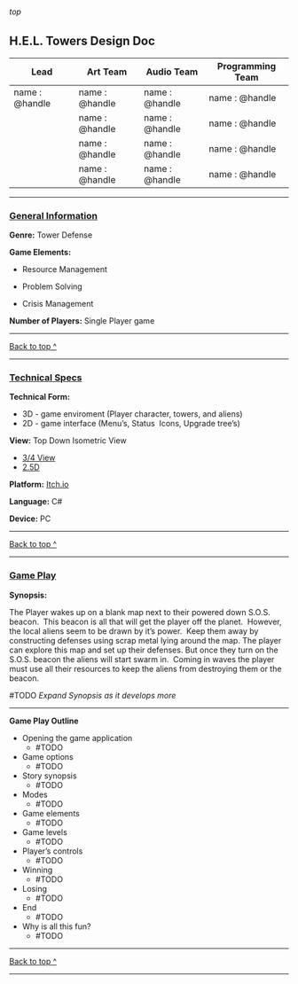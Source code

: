 
<h6>top</h6>
<h2><b>H.E.L. Towers Design Doc</b></h2>


|Lead           | Art Team        | Audio Team      | Programming Team | 
|---------------|-----------------|-----------------|------------------| 
|name : @handle | name : @handle  | name : @handle  | name : @handle   | 
|               | name : @handle  | name : @handle  | name : @handle   | 
|               | name : @handle  | name : @handle  | name : @handle   | 
|               | name : @handle  | name : @handle  | name : @handle   | 

---


<h3><u>General Information</u></h3>


**Genre:** Tower Defense



**Game Elements:**

- Resource Management

- Problem Solving

- Crisis Management

**Number of Players:** Single Player game

---

[Back to top ^](#top)

---

<h3><u> Technical Specs</h3></u>  

**Technical Form:**
- 3D - game enviroment (Player character, towers, and aliens)
-  2D - game interface (Menu’s, Status  Icons, Upgrade tree’s)

**View:** Top Down Isometric View
  - [3/4 View](https://tvtropes.org/pmwiki/pmwiki.php/Main/ThreeQuartersView)
  - [2.5D](https://tvtropes.org/pmwiki/pmwiki.php/Main/TwoAndAHalfD)

  **Platform:** [Itch.io](https://itch.io/) 

  **Language:** C#

  **Device:** PC
  
  ---

[Back to top ^](#top)

---

<h3><u>Game Play</h3></u>

**Synopsis:**

  The Player wakes up on a blank map next to their powered down S.O.S. beacon.  This beacon is all that will get the player off the planet.  However, the local aliens seem to be drawn by it’s power.  Keep them away by constructing defenses using scrap metal lying around the map. The player can explore this map and set up their defenses. But once they turn on the S.O.S. beacon the aliens will start swarm in.  Coming in waves the player must use all their resources to keep the aliens from destroying them or the beacon. 
  
  #TODO _Expand Synopsis as it develops more_
  
  ---
  

**Game Play Outline**


- Opening the game application
	- #TODO
- Game options 
	- #TODO
- Story synopsis
	- #TODO 
- Modes 
	- #TODO
- Game elements 
	- #TODO
- Game levels
	- #TODO 
- Player’s controls 
	- #TODO
- Winning 
	- #TODO
- Losing 
	- #TODO
- End 
	- #TODO
- Why is all this fun?
	- #TODO

---

[Back to top ^](#top)

---
